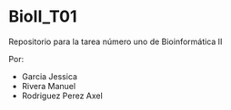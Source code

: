 # BioII_T01
Repositorio para la tarea número uno de Bioinformática II

Por:
- Garcia Jessica
- Rivera Manuel
- Rodriguez Perez Axel

